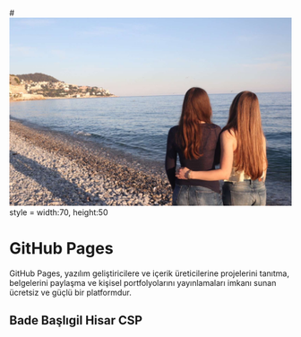 #![Bade Başlıgil](IMG_7788.JPG) style = width:70, height:50

# GitHub Pages

GitHub Pages, yazılım geliştiricilere ve içerik üreticilerine projelerini tanıtma, belgelerini paylaşma ve kişisel portfolyolarını yayınlamaları imkanı sunan ücretsiz ve güçlü bir platformdur.

## Bade Başlıgil Hisar CSP

